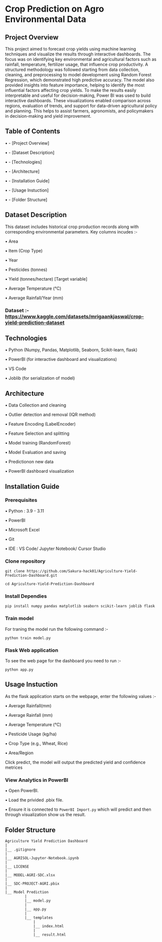 # Crop Prediction on Agro Environmental Data


## Project Overview

This project aimed to forecast crop yields using machine learning techniques and visualize the results through interactive dashboards. The focus was on identifying key environmental and agricultural factors such as rainfall, temperature, fertilizer usage, that influence crop productivity. A structured methodology was followed starting from data collection, cleaning, and preprocessing to model development using Random Forest Regression, which demonstrated high predictive accuracy. The model also provided insights into feature importance, helping to identify the most influential factors affecting crop yields. To make the results easily interpretable and useful for decision-making, Power BI was used to build interactive dashboards. These visualizations enabled comparison across regions, evaluation of trends, and support for data-driven agricultural policy and planning.
This helps to assist farmers, agronomists, and policymakers in decision-making and yield improvement.


## Table of Contents

• - [Project Overview]

• - [Dataset Description]

• - [Technologies]

• - [Architecture]

• - [Installation Guide]

• - [Usage Instuction]

• - [Folder Structure]


## Dataset Description

This dataset includes historical crop production records along with corresponding environmental parameters. Key columns incudes :-

• Area

• Item (Crop Type)

• Year

• Pesticides (tonnes)

• Yield (tonnes/hectare) [Target variable]

• Average Temperature (°C)

• Average Rainfall/Year (mm)

### Dataset :- https://www.kaggle.com/datasets/mrigaankjaswal/crop-yield-prediction-dataset


## Technologies

• Python (Numpy, Pandas, Matplotlib, Seaborn, Scikit-learn, flask)

• PowerBI (for interactive dashboard and visualizations)

• VS Code

• Joblib (for serialization of model)


## Architecture

• Data Collection and cleaning

• Outlier detection and removal (IQR method)

• Feature Encoding (LabelEncoder)

• Feature Selection and splitting

• Model training (RandomForest)

• Model Evaluation and saving

• Predictionon new data

• PowerBI dashboard visualization


## Installation Guide

### Prerequisites 

• Python : 3.9 - 3.11

• PowerBI

• Microsoft Excel

• Git

• IDE : VS Code/ Jupyter Notebook/ Cursor Studio

### Clone repository

`git clone https://github.com/Sakura-hack01/Agriculture-Yield-Prediction-Dashboard.git`

`cd Agriculture-Yield-Prediction-Dashboard`

### Install Dependies

`pip install numpy pandas matplotlib seaborn scikit-learn joblib flask`

### Train model

For traning the model run the following command :-

`python train model.py`

### Flask Web application

To see the web page for the dashboard you need to run :-

`python app.py`


## Usage Instuction

As the flask application starts on the webpage, enter the following values :-

• Average Rainfall(mm)

• Average Rainfall (mm)

• Average Temperature (°C)

• Pesticide Usage (kg/ha)

• Crop Type (e.g., Wheat, Rice)

• Area/Region

Click predict, the model will output the predicted yield and confidence metrices

### View Analytics in PowerBI

• Open PowerBI.

• Load the privided .pbix file.

• Ensure it is connected to `PowerBI Import.py` which will predict and then through visualization show us the result.


## Folder Structure
```
Agriculture Yield Prediction Dashboard
|
|__ .gitignore
|
|__ AGRISOL-Jupyter-Notebook.ipynb
|
|__ LICENSE
|
|__ MODEL-AGRI-SDC.xlsx
|
|__ SDC-PROJECT-AGRI.pbix
|
|__ Model Prediction
         |
         |__ model.py
         |
         |__ app.py
         |
         |__ templates
             |
             |__ index.html
             |
             |__ result.html
```
